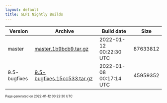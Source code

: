```yaml
---
layout: default
title: GLPI Nightly Builds
---
```


Version|Archive|Build date|Size
---|---|---|---
master|[master.1b9bcb9.tar.gz](master.1b9bcb9.tar.gz)|2022-01-12 00:22:30 UTC|87633812
9.5-bugfixes|[9.5-bugfixes.15cc533.tar.gz](9.5-bugfixes.15cc533.tar.gz)|2022-01-08 00:17:14 UTC|45959352

<font size="1">Page generated on 2022-01-12 00:22:30 UTC</font>
